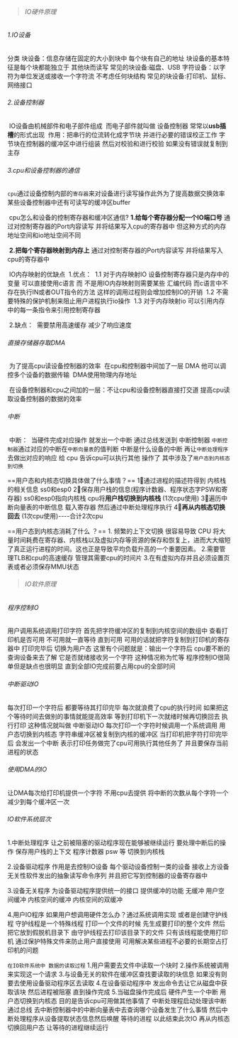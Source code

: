 > ###### IO硬件原理

###### 1.IO设备

分类
	块设备：信息存储在固定的大小到块中 每个块有自己的地址 块设备的基本特征是每个块都能独立于 其他块而读写 常见的块设备:磁盘、USB
	字符设备：以字符为单位发送或接收一个字符流 不考虑任何块结构 常见的块设备:打印机、鼠标、网络接口

###### 2.设备控制器

​	IO设备由机械部件和电子部件组成
​	而电子部件就叫做 设备控制器 常常以**usb插槽**的形式出现
​	作用：把串行的位流转化成字节块 并进行必要的错误校正工作 字节块在控制器的缓冲区中进行组装 然后对校验和进行校验 如果没有错误就复制到主存

###### 3.cpu和设备控制器的通信

​	`cpu`通过设备控制内部的`寄存器`来对设备进行读写操作
​	此外为了提高数据交换效率 某些设备控制器中还有可读写的缓冲区buffer	

​	cpu怎么和设备的控制寄存器和缓冲区通信?
​	**1.给每个寄存器分配一个IO端口号**
​		通过对控制寄存器的Port内容读写 并将结果写入cpu的寄存器中
​		但这种方式的内存地址空间和io地址空间不同	

​	**2.把每个寄存器映射到内存上**
​		通过对控制寄存器的Port内容读写 并将结果写入cpu的寄存器中

​		IO内存映射的优缺点
​		1.优点：
​				1.1 对于内存映射IO 设备控制寄存器只是内存中的变量 可以直接使用c语言 而 不是用IO内存映射则需要某些 汇编代码 而c语言中不存在执行IN或者OUT指令的方法 这样的调用过程则会增加控制IO的开销
​				1.2 不需要特殊的保护机制来阻止用户进程执行io操作
​				1.3 对于内存映射io 可以引用内存中的每一条指令来引用控制寄存器

​		2.缺点：
​				需要禁用高速缓存 减少了响应速度

###### 直接存储器存取DMA

​			为了提高cpu读设备控制器的效率
​			在cpu和控制器中间加了一层 DMA 他可以调控多个设备的数据传输
​			DMA使用物理内存地址

​			在设备控制器和cpu之间加的一层：不让cpu和设备控制器直接打交道 提高cpu读取设备控制器的数据的效率

###### 中断

​	中断：
​		当硬件完成对应操作 就发出一个中断 通过总线发送到 中断控制器 `中断控制器`通过对应的中断在`中断向量表`的值判断 中断是什么设备的中断 再让`中断处理程序`去做出对应的响应 给 cpu 告诉cpu可以执行其他	操作了 其中涉及了`用户态到内核态到切换 `

==用户态和内核态切换具体做了什么事情？==
	1⃣️通过进程的描述符得到 内核栈的相关信息 ss0和esp0
	2⃣️保存用户栈的信息(程序计数器、程序状态字PSW和寄存器) ss0和esp0指向内核栈  cpu将**用户栈切换到内核栈** (1次cpu使用)
	3⃣️遍历中断向量表的中断信息 载入寄存器 然后通过中断处理程序执行
	4⃣️**再从内核态切换回去**  (1次cpu使用)----合计2次cpu
	

==用户态到内核态消耗了什么 ？==
	1. 频繁的上下文切换 很容易导致 CPU 将大量时间耗费在寄存器、内核栈以及虚拟内存等资源的保存和恢复上，进而大大缩短了真正运行进程的时间。这也正是导致平均负载升高的一个重要因素。
	2.需要管理TLB和cpu的高速缓存 管理其需要cpu的时间片
	3.在有虚拟内存并且必须设置页表或者必须保存MMU状态

> ###### IO软件原理

###### 程序控制IO

用户调用系统调用打印字符
首先把字符缓冲区的复制到内核空间的数组中  查看打印机是否可用 不可用就一直等待 直到可用 
可用的话就把字符复制到打印机的寄存器中 打印完毕后 切换为用户态
这里有个问题就是：输出一个字符后 cpu要不断的查询设备来去了解 它是否就绪接收另一个字符 这种情况称为忙等
程序控制IO很简单但是缺点也很明显 直到全部IO完成前要占用cpu的全部时间 

###### 中断驱动IO

每次打印一个字符后 都要等待其打印完毕 每次就浪费了cpu的执行时间 如果把这个等待时间去做别的事情就能提高效率 等到打印机下一次就绪时候再切换回去 执行打印
这种情况就叫做 中断驱动IO 每次打印一个字符时候调用一个系统调用 用户态切换到内核态 字符串缓冲区被复制到内核的缓冲区 当打印机把字符打印完毕后 会发出一个中断 表示打印任务做完了cpu可用执行其他任务了 并且要保存当前进程的状态

###### 使用DMA的IO

让DMA每次给打印机提供一个字符 不用cpu去提供 将中断的次数从每个字符一个减少到每个缓冲区一次

###### IO软件系统层次

1.中断处理程序
	让之前被阻塞的驱动程序现在能够被继续运行
	要处理中断后的操作 保存用户栈的上下文 程序计数器 psw 等
	 切换到内核栈 

2.设备驱动程序
	作用是去控制IO设备 每个驱动设备控制一类的设备 
	接收上方设备无关性软件发出的抽象读写命令序列 并且把它写到控制器的设备寄存器中

3.设备无关程序
	为设备驱动程序提供统一的接口
	提供缓冲的功能
		无缓冲
		用户空间缓冲
		内核空间的缓冲
		内核空间的双缓冲

4.用户IO程序
	如果用户想调用硬件怎么办？通过系统调用实现
或者是创建守护线程
	守护线程是一个特殊线程
	打印一个文件的时候 先生成要打印的整个文件 然后把它放到假脱机目录下 由守护线程去打印该目录下的文件 只有该线程能使用打印机 通过保护特殊文件来防止用户直接使用 可用解决某些进程不必要的长期空占打印机的问题	

`在IO软件系统中 数据的读取过程`
1.用户需要去文件中读取一个块时
2.操作系统被调用 来实现这一个请求 
3.与设备无关的软件在缓冲区查找要读取的块信息 如果没有则要去使用设备驱动程序区去读取
4.在设备驱动程序中 发出命令去让它从磁盘中获取该块 然后进程被阻塞 直到操作完成
5.当磁盘操作完成后 硬件产生一个中断 用户态切换到内核态 目的是告诉cpu可用做其他事情了 中断处理程启动处理该中断 通过总线 去中断控制器中的中断向量表中去查询哪个设备发生了什么事情 然后中断处理程序从设备提取状态信息然后唤醒 等待的进程 以此结束此次IO 再从内核态切换回用户态 让等待的进程继续运行
